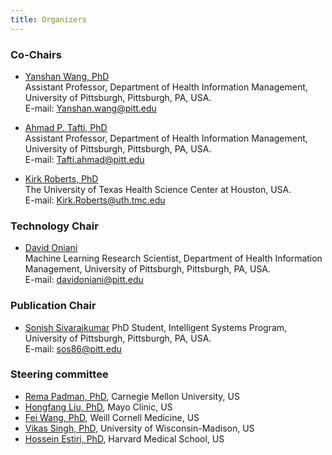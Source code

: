 ```yaml
---
title: Organizers
---
```


### Co-Chairs

- [Yanshan Wang, PhD][drwang]  
  Assistant Professor, Department of Health Information Management, University of Pittsburgh, Pittsburgh, PA, USA.  
  E-mail: <Yanshan.wang@pitt.edu>

- [Ahmad P. Tafti, PhD][drtafti]  
  Assistant Professor, Department of Health Information Management, University of Pittsburgh, Pittsburgh, PA, USA.  
  E-mail: <Tafti.ahmad@pitt.edu>

- [Kirk Roberts, PhD][drroberts]  
  The University of Texas Health Science Center at Houston, USA.  
  E-mail: <Kirk.Roberts@uth.tmc.edu>

### Technology Chair

- [David Oniani][david]  
  Machine Learning Research Scientist, Department of Health Information Management, University of Pittsburgh, Pittsburgh, PA, USA.  
  E-mail: <davidoniani@pitt.edu>

### Publication Chair

- [Sonish Sivarajkumar][sonish]
  PhD Student, Intelligent Systems Program, University of Pittsburgh, Pittsburgh, PA, USA.  
  E-mail: <sos86@pitt.edu>

### Steering committee

- [Rema Padman, PhD][drpadman], Carnegie Mellon University, US
- [Hongfang Liu, PhD][drliu], Mayo Clinic, US
- [Fei Wang, PhD][drfeiwang], Weill Cornell Medicine, US
- [Vikas Singh, PhD][drsingh], University of Wisconsin-Madison, US
- [Hossein Estiri, PhD][drestiri], Harvard Medical School, US

[drwang]: https://www.shrs.pitt.edu/people/yanshan-wang
[drtafti]: https://aptafti.github.io/
[drroberts]: https://sbmi.uth.edu/faculty-and-staff/kirk-roberts.htm
[david]: https://www.davidoniani.com/
[sonish]: https://www.isp.pitt.edu/people/sonish-sivarajkumar
[drpadman]: https://www.heinz.cmu.edu/faculty-research/profiles/padman-rema/
[drliu]: https://www.mayo.edu/research/faculty/liu-hongfang-ph-d/bio-00055092
[drfeiwang]: https://weill.cornell.edu/faculty-highlight/fei-wang-phd
[drsingh]: https://www.biostat.wisc.edu/~vsingh/
[drestiri]: https://www.hsph.harvard.edu/population-development/people/hossein-estiri-phd/
